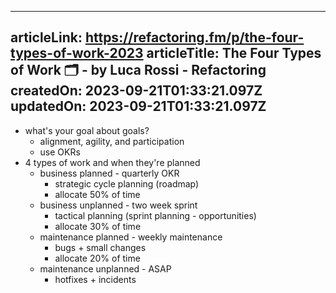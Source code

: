 -----------------------
articleLink: https://refactoring.fm/p/the-four-types-of-work-2023
articleTitle: The Four Types of Work 🗂 - by Luca Rossi - Refactoring
createdOn: 2023-09-21T01:33:21.097Z
updatedOn: 2023-09-21T01:33:21.097Z
-----------------------

- what's your goal about goals?
  - alignment, agility, and participation
  - use OKRs
- 4 types of work and when they're planned
  - business planned - quarterly OKR
    - strategic cycle planning (roadmap)
    - allocate 50% of time
  - business unplanned - two week sprint
    - tactical planning (sprint planning - opportunities)
    - allocate 30% of time
  - maintenance planned - weekly maintenance
    - bugs + small changes
    - allocate 20% of time
  - maintenance unplanned - ASAP
    - hotfixes + incidents
